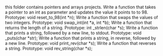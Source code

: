this folder contains pointers and arrays projects.
Write a function that takes a pointer to an int as parameter and updates the value it points to to 98.
Prototype: void reset_to_98(int *n);
Write a function that swaps the values of two integers.
Prototype: void swap_int(int *a, int *b);
Write a function that returns the length of a string.
Prototype: int _strlen(char *s);
Write a function that prints a string, followed by a new line, to stdout.
Prototype: void _puts(char *str);
Write a function that prints a string, in reverse, followed by a new line.
Prototype: void print_rev(char *s);
Write a function that reverses a string.
Prototype: void rev_string(char *s);
